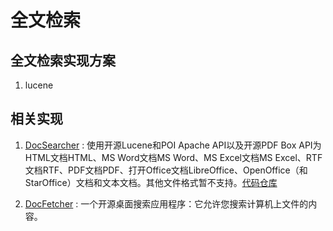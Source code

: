 # 全文检索
## 全文检索实现方案
1. lucene

## 相关实现
1. [DocSearcher](http://www.docsearcher.de/) : 使用开源Lucene和POI Apache API以及开源PDF Box API为HTML文档HTML、MS Word文档MS Word、MS Excel文档MS Excel、RTF文档RTF、PDF文档PDF、打开Office文档LibreOffice、OpenOffice（和StarOffice）文档和文本文档。其他文件格式暂不支持。[代码仓库](https://gitee.com/projectsets/DocSearcher)

2. [DocFetcher](http://docfetcher.sourceforge.net/en/index.html) : 一个开源桌面搜索应用程序：它允许您搜索计算机上文件的内容。 